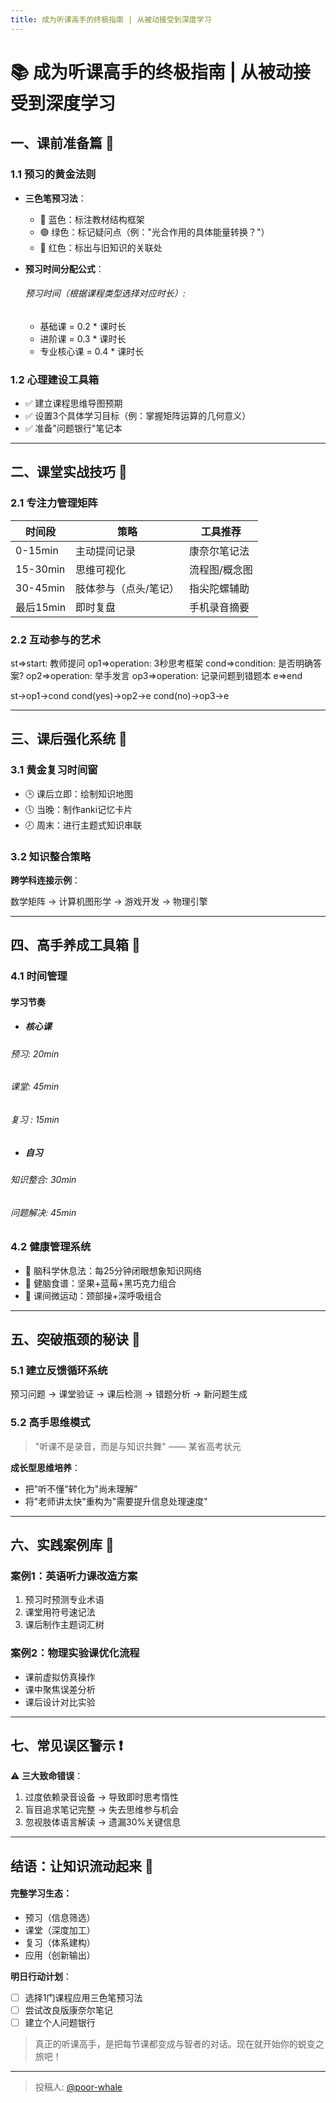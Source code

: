 ```yaml
---
title: 成为听课高手的终极指南 | 从被动接受到深度学习
---
```


# 📚 成为听课高手的终极指南 | 从被动接受到深度学习


## 一、课前准备篇 🎒

### 1.1 预习的黄金法则
- **三色笔预习法**：
  - 🔵 蓝色：标注教材结构框架
  - 🟢 绿色：标记疑问点（例："光合作用的具体能量转换？"）
  - 🔴 红色：标出与旧知识的关联处

- **预习时间分配公式**：

  ###### 预习时间（根据课程类型选择对应时长）:
    - 基础课 = 0.2 * 课时长
    - 进阶课 = 0.3 * 课时长
    - 专业核心课 = 0.4 * 课时长

### 1.2 心理建设工具箱
- ✅ 建立课程思维导图预期
- ✅ 设置3个具体学习目标（例：掌握矩阵运算的几何意义）
- ✅ 准备"问题银行"笔记本

---

## 二、课堂实战技巧 🎯

### 2.1 专注力管理矩阵
| 时间段   | 策略                | 工具推荐         |
|----------|---------------------|------------------|
| 0-15min  | 主动提问记录        | 康奈尔笔记法     |
| 15-30min | 思维可视化          | 流程图/概念图    |
| 30-45min | 肢体参与（点头/笔记）| 指尖陀螺辅助     |
| 最后15min| 即时复盘            | 手机录音摘要     |

### 2.2 互动参与的艺术

st=>start: 教师提问
op1=>operation: 3秒思考框架
cond=>condition: 是否明确答案?
op2=>operation: 举手发言
op3=>operation: 记录问题到错题本
e=>end

st->op1->cond
cond(yes)->op2->e
cond(no)->op3->e







---

## 三、课后强化系统 💪

### 3.1 黄金复习时间窗
- 🕒 课后立即：绘制知识地图
- 🕔 当晚：制作anki记忆卡片
- 🕗 周末：进行主题式知识串联

### 3.2 知识整合策略
**跨学科连接示例**：

数学矩阵 → 计算机图形学 → 游戏开发 → 物理引擎


---

## 四、高手养成工具箱 🧰

### 4.1 时间管理

####    学习节奏
- #####      核心课
######     预习: 20min
######     课堂: 45min
######     复习 : 15min
- #####  自习
######     知识整合: 30min
######     问题解决: 45min


### 4.2 健康管理系统
- 🧠 脑科学休息法：每25分钟闭眼想象知识网络
- 🥗 健脑食谱：坚果+蓝莓+黑巧克力组合
- 🧘 课间微运动：颈部操+深呼吸组合

---

## 五、突破瓶颈的秘诀 🔑

### 5.1 建立反馈循环系统

预习问题 → 课堂验证 → 课后检测 → 错题分析 → 新问题生成


### 5.2 高手思维模式
> "听课不是录音，而是与知识共舞" —— 某省高考状元

**成长型思维培养**：
- 把"听不懂"转化为"尚未理解"
- 将"老师讲太快"重构为"需要提升信息处理速度"

---

## 六、实践案例库 📂

### 案例1：英语听力课改造方案
1. 预习时预测专业术语
2. 课堂用符号速记法
3. 课后制作主题词汇树

### 案例2：物理实验课优化流程
- 课前虚拟仿真操作
- 课中聚焦误差分析
- 课后设计对比实验

---

## 七、常见误区警示 ❗

⚠️ **三大致命错误**：
1. 过度依赖录音设备 → 导致即时思考惰性
2. 盲目追求笔记完整 → 失去思维参与机会
3. 忽视肢体语言解读 → 遗漏30%关键信息

---

## 结语：让知识流动起来 🌊
#### 完整学习生态：

- 预习（信息筛选） 
- 课堂（深度加工） 
- 复习（体系建构） 
- 应用（创新输出）


**明日行动计划**：
- [ ] 选择1门课程应用三色笔预习法
- [ ] 尝试改良版康奈尔笔记
- [ ] 建立个人问题银行

> 真正的听课高手，是把每节课都变成与智者的对话。现在就开始你的蜕变之旅吧！

---

> 投稿人: [@poor-whale](https://github.com/poor-whale)
